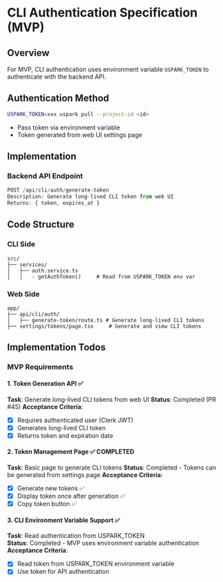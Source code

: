 # CLI Authentication Specification (MVP)

## Overview

For MVP, CLI authentication uses environment variable `USPARK_TOKEN` to authenticate with the backend API.


## Authentication Method

```bash
USPARK_TOKEN=xxx uspark pull --project-id <id>
```

- Pass token via environment variable
- Token generated from web UI settings page

## Implementation

### Backend API Endpoint

```typescript
POST /api/cli/auth/generate-token
Description: Generate long-lived CLI token from web UI
Returns: { token, expires_at }
```

## Code Structure

### CLI Side

```
src/
├── services/
│   ├── auth.service.ts
│   │   - getAuthToken()     # Read from USPARK_TOKEN env var
```

### Web Side

```
app/
├── api/cli/auth/
│   ├── generate-token/route.ts # Generate long-lived CLI tokens
├── settings/tokens/page.tsx     # Generate and view CLI tokens
```


## Implementation Todos

### MVP Requirements

#### 1. Token Generation API ✅

**Task**: Generate long-lived CLI tokens from web UI
**Status**: Completed (PR #45)
**Acceptance Criteria**:

- [x] Requires authenticated user (Clerk JWT)
- [x] Generates long-lived CLI token
- [x] Returns token and expiration date

#### 2. Token Management Page ✅ COMPLETED

**Task**: Basic page to generate CLI tokens
**Status**: Completed - Tokens can be generated from settings page
**Acceptance Criteria**:

- [x] Generate new tokens ✅
- [x] Display token once after generation ✅
- [x] Copy token button ✅

#### 3. CLI Environment Variable Support ✅

**Task**: Read authentication from USPARK_TOKEN  
**Status**: Completed - MVP uses environment variable authentication
**Acceptance Criteria**:

- [x] Read token from USPARK_TOKEN environment variable
- [x] Use token for API authentication

